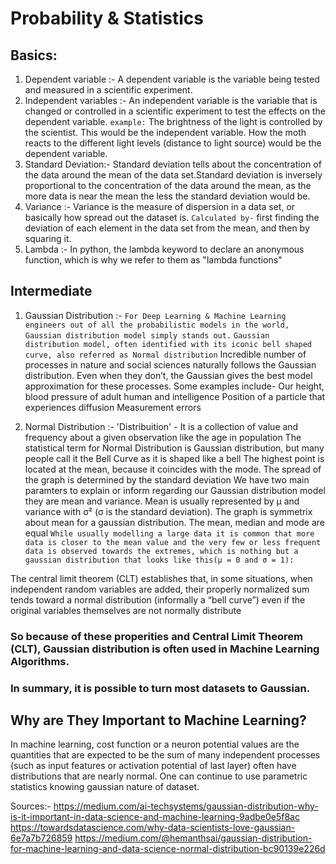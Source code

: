 # Probability & Statistics


## Basics:
1. Dependent variable :-
A dependent variable is the variable being tested and measured in a scientific experiment.
2. Independent variables :- 
An independent variable is the variable that is changed or controlled in a scientific experiment to test the effects on the dependent variable.
`example:`
The brightness of the light is controlled by the scientist. This would be the independent variable. How the moth reacts to the different light levels (distance to light source) would be the dependent variable.
3. Standard Deviation:-
Standard deviation tells about the concentration of the data around the mean of the data set.Standard deviation is inversely proportional to the concentration of the data around the mean, as the more data is near the mean the less the standard deviation would be.
4. Variance :-
Variance is the measure of dispersion in a data set, or basically how spread out the dataset is.
`Calculated by-` first finding the deviation of each element in the data set from the mean, and then by squaring it.
5. Lambda :-
In python, the lambda keyword to declare an anonymous function, which is why we refer to them as "lambda functions"


## Intermediate
1. Gaussian Distribution :-
`For Deep Learning & Machine Learning engineers out of all the probabilistic models in the world, Gaussian distribution model simply stands out.`
`Gaussian distribution model, often identified with its iconic bell shaped curve, also referred as Normal distribution` 
Incredible number of processes in nature and social sciences naturally follows the Gaussian distribution. Even when they don’t, the Gaussian gives the best model approximation for these processes. Some examples include-
Our height, blood pressure of adult human and intelligence
Position of a particle that experiences diffusion
Measurement errors


2. Normal Distribution :-
'Distribuition' - It is a collection of value and frequency about a given observation like the age in population
The statistical term for Normal Distribution is Gaussian distribution, but many people call it the Bell Curve as it is shaped like a bell
The highest point is located at the mean, because it coincides with the mode. The spread of the graph is determined by the standard deviation
We have two main paramters to explain or inform regarding our Gaussian distribution model they are mean and variance. Mean is usually represented by μ and variance with σ² (σ is the standard deviation). The graph is symmetrix about mean for a gaussian distribution. The mean, median and mode are equal
`While usually modelling a large data it is common that more data is closer to the mean value and the very few or less frequent data is observed towards the extremes, which is nothing but a gaussian distribution that looks like this(μ = 0 and σ = 1):`

The central limit theorem (CLT) establishes that, in some situations, when independent random variables are added, their properly normalized sum tends toward a normal distribution (informally a “bell curve”) even if the original variables themselves are not normally distribute
### So because of these properities and Central Limit Theorem (CLT), Gaussian distribution is often used in Machine Learning Algorithms.
### In summary, it is possible to turn most datasets to Gaussian.

## Why are They Important to Machine Learning?
In machine learning, cost function or a neuron potential values are the quantities that are expected to be the sum of many independent processes (such as input features or activation potential of last layer) often have distributions that are nearly normal. One can continue to use parametric statistics knowing gaussian nature of dataset.





















Sources:-
https://medium.com/ai-techsystems/gaussian-distribution-why-is-it-important-in-data-science-and-machine-learning-9adbe0e5f8ac
https://towardsdatascience.com/why-data-scientists-love-gaussian-6e7a7b726859
https://medium.com/@hemanthsai/gaussian-distribution-for-machine-learning-and-data-science-normal-distribution-bc90139e226d
